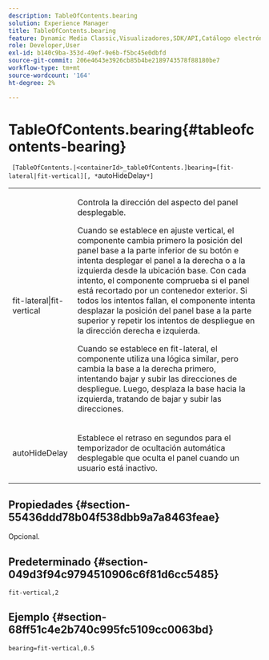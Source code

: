 ```yaml
---
description: TableOfContents.bearing
solution: Experience Manager
title: TableOfContents.bearing
feature: Dynamic Media Classic,Visualizadores,SDK/API,Catálogo electrónico
role: Developer,User
exl-id: b140c9ba-353d-49ef-9e6b-f5bc45e0dbfd
source-git-commit: 206e4643e3926cb85b4be2189743578f88180be7
workflow-type: tm+mt
source-wordcount: '164'
ht-degree: 2%

---
```


# TableOfContents.bearing{#tableofcontents-bearing}

` [TableOfContents.|<containerId>_tableOfContents.]bearing=[fit-lateral|fit-vertical][, *`autoHideDelay`*]`

<table id="table_5151E6EA076C4AAD8D952A09E1F17C44"> 
 <tbody> 
  <tr> 
   <td> <p> <span class="codeph"> fit-lateral|fit-vertical</span> </p> </td> 
   <td> <p> Controla la dirección del aspecto del panel desplegable. </p> <p>Cuando se establece en <span class="codeph"> ajuste vertical</span>, el componente cambia primero la posición del panel base a la parte inferior de su botón e intenta desplegar el panel a la derecha o a la izquierda desde la ubicación base. Con cada intento, el componente comprueba si el panel está recortado por un contenedor exterior. Si todos los intentos fallan, el componente intenta desplazar la posición del panel base a la parte superior y repetir los intentos de despliegue en la dirección derecha e izquierda. </p> <p>Cuando se establece en <span class="codeph"> fit-lateral</span>, el componente utiliza una lógica similar, pero cambia la base a la derecha primero, intentando bajar y subir las direcciones de despliegue. Luego, desplaza la base hacia la izquierda, tratando de bajar y subir las direcciones. </p> </td> 
  </tr> 
  <tr> 
   <td> <p> <span class="codeph"><span class="varname"> autoHideDelay</span></span> </p> </td> 
   <td> <p> Establece el retraso en segundos para el temporizador de ocultación automática desplegable que oculta el panel cuando un usuario está inactivo. </p> </td> 
  </tr> 
 </tbody> 
</table>

## Propiedades {#section-55436ddd78b04f538dbb9a7a8463feae}

Opcional.

## Predeterminado {#section-049d3f94c9794510906c6f81d6cc5485}

`fit-vertical,2`

## Ejemplo {#section-68ff51c4e2b740c995fc5109cc0063bd}

`bearing=fit-vertical,0.5`
